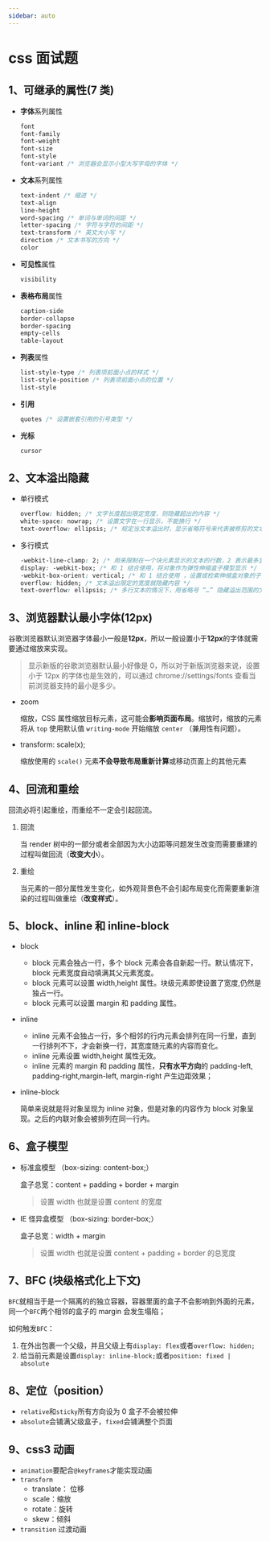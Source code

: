 ```yaml
---
sidebar: auto
---
```


# css 面试题

## 1、可继承的属性(7 类)

- **字体**系列属性

  ```css
  font
  font-family
  font-weight
  font-size
  font-style
  font-variant /* 浏览器会显示小型大写字母的字体 */
  ```

- **文本**系列属性

  ```css
  text-indent /* 缩进 */
  text-align
  line-height
  word-spacing /* 单词与单词的间距 */
  letter-spacing /* 字符与字符的间距 */
  text-transform /* 英文大小写 */
  direction /* 文本书写的方向 */
  color
  ```

- **可见性**属性

  ```css
  visibility
  ```

- **表格布局**属性

  ```css
  caption-side
  border-collapse
  border-spacing
  empty-cells
  table-layout
  ```

- **列表**属性

  ```css
  list-style-type /* 列表项前面小点的样式 */
  list-style-position /* 列表项前面小点的位置 */
  list-style
  ```

- **引用**

  ```css
  quotes /* 设置嵌套引用的引号类型 */
  ```

- **光标**

  ```css
  cursor
  ```

## 2、文本溢出隐藏

- 单行模式

  ```css
  overflow: hidden; /* 文字长度超出限定宽度，则隐藏超出的内容 */
  white-space: nowrap; /* 设置文字在一行显示，不能换行 */
  text-overflow: ellipsis; /* 规定当文本溢出时，显示省略符号来代表被修剪的文本 */
  ```

- 多行模式

  ```css
  -webkit-line-clamp: 2; /* 用来限制在一个块元素显示的文本的行数，2 表示最多显示 2 行。为了实现该效果，它需要组合其他的 WebKit 属性 */
  display: -webkit-box; /* 和 1 结合使用，将对象作为弹性伸缩盒子模型显示 */
  -webkit-box-orient: vertical; /* 和 1 结合使用 ，设置或检索伸缩盒对象的子元素的排列方式 */
  overflow: hidden; /* 文本溢出限定的宽度就隐藏内容 */
  text-overflow: ellipsis; /* 多行文本的情况下，用省略号 “…” 隐藏溢出范围的文本 */
  ```

## 3、浏览器默认最小字体(12px)

谷歌浏览器默认浏览器字体最小一般是**12px**，所以一般设置小于**12px**的字体就需要通过缩放来实现。

> 显示新版的谷歌浏览器默认最小好像是 0，所以对于新版浏览器来说，设置小于 12px 的字体也是生效的，可以通过 chrome://settings/fonts 查看当前浏览器支持的最小是多少。

- zoom

  缩放，CSS 属性缩放目标元素，这可能会**影响页面布局**。缩放时，缩放的元素将从 `top` 使用默认值 `writing-mode` 开始缩放 `center` （兼用性有问题）。

- transform: scale(x);

  缩放使用的 `scale()` 元素**不会导致布局重新计算**或移动页面上的其他元素

## 4、回流和重绘

回流必将引起重绘，而重绘不一定会引起回流。

1. 回流

   当 render 树中的一部分或者全部因为大小边距等问题发生改变而需要重建的过程叫做回流（**改变大小**）。

2. 重绘

   当元素的一部分属性发生变化，如外观背景色不会引起布局变化而需要重新渲染的过程叫做重绘（**改变样式**）。

## 5、block、inline 和 inline-block

- block

  - block 元素会独占一行，多个 block 元素会各自新起一行。默认情况下，block 元素宽度自动填满其父元素宽度。
  - block 元素可以设置 width,height 属性。块级元素即使设置了宽度,仍然是独占一行。
  - block 元素可以设置 margin 和 padding 属性。

- inline

  - inline 元素不会独占一行，多个相邻的行内元素会排列在同一行里，直到一行排列不下，才会新换一行，其宽度随元素的内容而变化。
  - inline 元素设置 width,height 属性无效。
  - inline 元素的 margin 和 padding 属性，**只有水平方向**的 padding-left, padding-right,margin-left, margin-right 产生边距效果；

- inline-block

  简单来说就是将对象呈现为 inline 对象，但是对象的内容作为 block 对象呈现。之后的内联对象会被排列在同一行内。

## 6、盒子模型

- 标准盒模型 （box-sizing: content-box;）

  盒子总宽：content + padding + border + margin

  > 设置 width 也就是设置 content 的宽度

- IE 怪异盒模型 （box-sizing: border-box;）

  盒子总宽：width + margin

  > 设置 width 也就是设置 content + padding + border 的总宽度

## 7、BFC (块级格式化上下文)

`BFC`就相当于是一个隔离的的独立容器，容器里面的盒子不会影响到外面的元素，同一个`BFC`两个相邻的盒子的 margin 会发生塌陷；

如何触发`BFC`：

1. 在外出包裹一个父级，并且父级上有`display: flex`或者`overflow: hidden;`
2. 给当前元素是设置`display: inline-block;`或者`position: fixed | absolute`

## 8、定位（position）

- `relative`和`sticky`所有方向设为 0 盒子不会被拉伸
- `absolute`会铺满父级盒子，`fixed`会铺满整个页面

## 9、css3 动画

- `animation`要配合`@keyframes`才能实现动画
- `transform`
  - translate： 位移
  - scale：缩放
  - rotate：旋转
  - skew：倾斜
- `transition` 过渡动画
